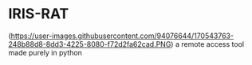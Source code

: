 # IRIS-RAT
(https://user-images.githubusercontent.com/94076644/170543763-248b88d8-8dd3-4225-8080-f72d2fa62cad.PNG)
a remote access tool made purely in python
